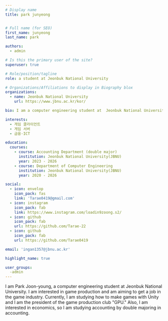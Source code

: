 ```yaml
---
# Display name
title: park junyeong


# Full name (for SEO)
first_name: junyeong
last_name: park

authors:
  - admin

# Is this the primary user of the site?
superuser: true

# Role/position/tagline
role: a student at Jeonbuk National University

# Organizations/Affiliations to display in Biography blox
organizations:
  - name: Jeonbuk National University
    url: https://www.jbnu.ac.kr/kor/

bio: I am a computer engineering student at  Jeonbuk National University and have a double major in accounting. I have been interested in game development since I was in high school, so I am still studying game development and aiming to get a job in the game industry.

interests:
  - 게임 클라이언트
  - 게임 서버
  - 금융·ICT

education:
  courses:
    - course: Accounting Department (double major)
      institution: Jeonbuk National University(JBNU)
      year: 2023 - 2026
    - course: Department of Computer Engineering
      institution: Jeonbuk National University(JBNU)
      year: 2020 - 2026

social:
  - icon: envelop
    icon_pack: fas
    link: 'Tarae0419@gmail.com'
  - icon: instagram
    icon_pack: fab
    link: https://www.instagram.com/loadin9zoong.s2/
  - icon: github
    icon_pack: fab
    url: https://github.com/Tarae-22
  - icon: github
    icon_pack: fab
    url: https://github.com/Tarae0419

email: 'ingan1357@jbnu.ac.kr'

highlight_name: true

user_groups:
  -admin
---
```

I am Park Joon-young, a computer engineering student at Jeonbuk National University. I am interested in game production and am aiming to get a job in the game industry. Currently, I am studying how to make games with Unity and I am the president of the game production club "GPU." Also, I am interested in economics, so I am studying accounting by double majoring in accounting.
